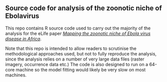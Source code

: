 ## Source code for analysis of the zoonotic niche of Ebolavirus

This repo contains R source code used to carry out the majority of the analysis for the eLife paper [*Mapping the zoonotic niche of Ebola virus disease in Africa*](http://elifesciences.org/content/early/2014/09/05/eLife.04395/).

Note that this repo is intended to allow readers to scrutinise the methodological approaches used, but not to fully reproduce the analysis, since the analysis relies on a number of very large data files (raster imagery, occurrence data etc.) The code is also designed to run on a 64-core machine so the model fitting would likely be very slow on most machines.
